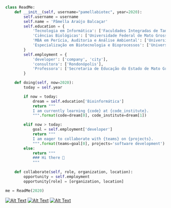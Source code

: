 ```python
class ReadMe:
    def __init__(self, username="pamellabiotec", year=2020):
        self.username = username
        self.name = 'Pâmella Araújo Balcaçar'
        self.education = {
            'Tecnologia em Informática': ['Faculdades Integradas de Tangará da Serra'],
            'Ciências Biológicas': ['Universidade Federal de Mato Grosso'],
            'MBA em Perícia, Auditoria e Análise Ambiental': ['Universidade Cândido Mendes']
            'Especialização em Biotecnologia e Bioprocessos': ['Universidade Estadual de Maringá']            
        }
        self.employment = {
            'developer': ['company', 'city'],
            'consultora': ['Rondonópolis'],
            'Professora': ['Secretaria de Educação do Estado de Mato Grosso'],            
        }

    def doing(self, now=2020):
        today = self.year

        if now = today:
            dream = self.education['Bioinformática']
            return """
            I am currently learning {code} at {code_institute}.
            """.format(code=dream[0], code_institute=dream[1])

        elif now > today:
            goal = self.employment['developer']
            return """
            I am eager to collaborate with {teams} on {projects}.
            """.format(teams=goal[0], projects='software development')
        else:
            return """
            ### Hi there 👋
            """
        
    def collaborate(self, role, organization, location):
        opportunity = self.employment
        opportunity[role] = [organization, location]

me = ReadMe(2020)
```

[![Alt Text](https://dev-to-uploads.s3.amazonaws.com/i/lhnuwm0kcboyjgi7gytg.png)](https://www.linkedin.com/in/pamellabiotec/)
[![Alt Text](https://dev-to-uploads.s3.amazonaws.com/i/r4s2aiy4v39jywj6zh8c.png)](https://dev.to/pamellabiotec)
[![Alt Text](https://dev-to-uploads.s3.amazonaws.com/i/uxulcfk3nur9d1ybs9w9.png)](https://twitter.com/pamellabiotec)
